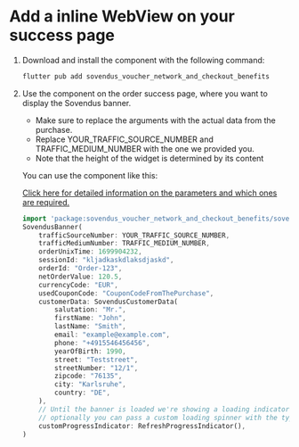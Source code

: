 # Add a inline WebView on your success page

1. Download and install the component with the following command:

   ```bash
   flutter pub add sovendus_voucher_network_and_checkout_benefits
   ```

2. Use the component on the order success page, where you want to display the Sovendus banner.

   - Make sure to replace the arguments with the actual data from the purchase.
   - Replace YOUR_TRAFFIC_SOURCE_NUMBER and TRAFFIC_MEDIUM_NUMBER with the one we provided you.
   - Note that the height of the widget is determined by its content

   You can use the component like this:

   [Click here for detailed information on the parameters and which ones are required.](https://developer-hub.sovendus.com/Voucher-Network-Checkout-Benefits/Parameter)

   ```dart
   import 'package:sovendus_voucher_network_and_checkout_benefits/sovendus_voucher_network_and_checkout_benefits.dart';
   SovendusBanner(
       trafficSourceNumber: YOUR_TRAFFIC_SOURCE_NUMBER,
       trafficMediumNumber: TRAFFIC_MEDIUM_NUMBER,
       orderUnixTime: 1699904232,
       sessionId: "kljadkaskdlaksdjaskd",
       orderId: "Order-123",
       netOrderValue: 120.5,
       currencyCode: "EUR",
       usedCouponCode: "CouponCodeFromThePurchase",
       customerData: SovendusCustomerData(
           salutation: "Mr.",
           firstName: "John",
           lastName: "Smith",
           email: "example@example.com",
           phone: "+4915546456456",
           yearOfBirth: 1990,
           street: "Teststreet",
           streetNumber: "12/1",
           zipcode: "76135",
           city: "Karlsruhe",
           country: "DE",
       ),
       // Until the banner is loaded we're showing a loading indicator,
       // optionally you can pass a custom loading spinner with the type Widget
       customProgressIndicator: RefreshProgressIndicator(),
   )
   ```
